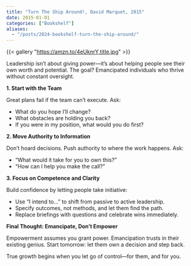 ```yaml
---
title: "Turn The Ship Around!, David Marquet, 2015"
date: 2015-01-01
categories: ["Bookshelf"]
aliases:
  - "/posts/2024-bookshelf-turn-the-ship-around/"
---
```


{{< gallery "https://amzn.to/4eUknrY,title.jpg" >}}

Leadership isn’t about giving power—it’s about helping people see their own worth and potential. The goal? Emancipated individuals who thrive without constant oversight.

**1. Start with the Team**

Great plans fail if the team can’t execute. Ask:

- What do you hope I’ll change?
- What obstacles are holding you back?
- If you were in my position, what would you do first?

**2. Move Authority to Information**

Don’t hoard decisions. Push authority to where the work happens. Ask:

- “What would it take for you to own this?”
- “How can I help you make the call?”

**3. Focus on Competence and Clarity**

Build confidence by letting people take initiative:

- Use “I intend to…” to shift from passive to active leadership.
- Specify outcomes, not methods, and let them find the path.
- Replace briefings with questions and celebrate wins immediately.

**Final Thought: Emancipate, Don’t Empower**

Empowerment assumes you grant power. Emancipation trusts in their existing genius. Start tomorrow: let them own a decision and step back.

True growth begins when you let go of control—for them, and for you.

